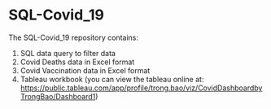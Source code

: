 # SQL-Covid_19
The SQL-Covid_19 repository contains:
1. SQL data query to filter data
2. Covid Deaths data in Excel format
3. Covid Vaccination data in Excel format
4. Tableau workbook (you can view the tableau online at: https://public.tableau.com/app/profile/trong.bao/viz/CovidDashboardbyTrongBao/Dashboard1)
